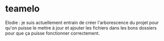 # teamelo
 
Elodie : je suis actuellement entrain de créer l'arborescence du projet pour qu'on puisse le mettre à jour et ajouter les fichiers dans les bons dossiers pour que ça puisse fonctionner correctement. 
